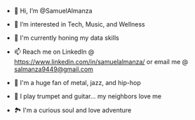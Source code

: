 - 👋 Hi, I’m @SamuelAlmanza
- 👀 I’m interested in Tech, Music, and Wellness
- 🌱 I'm currently honing my data skills
- 📫 Reach me on LinkedIn @ https://www.linkedin.com/in/samuelalmanza/ or email me @ salmanza9449@gmail.com

- 🎵 I'm a huge fan of metal, jazz, and hip-hop
- 🎺 I play trumpet and guitar... my neighbors love me
- 🏞  I'm a curious soul and love adventure


<!---
SamuelAlmanza/SamuelAlmanza is a ✨ special ✨ repository because its `README.md` (this file) appears on your GitHub profile.
You can click the Preview link to take a look at your changes.
--->
